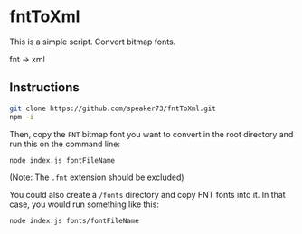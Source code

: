 # fntToXml
This is a simple script.
Convert bitmap fonts.

fnt -> xml

## Instructions

```bash
git clone https://github.com/speaker73/fntToXml.git
npm -i
```

Then, copy the `FNT` bitmap font you want to convert in the root directory and run this on the command line:

```bash
node index.js fontFileName
```
(Note: The `.fnt` extension should be excluded)

You could also create a `/fonts` directory and copy FNT fonts into it. In that case, you would run something like this:

```
node index.js fonts/fontFileName
```



